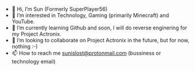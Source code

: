 - 👋 Hi, I’m Sun (Formerly SuperPlayer56)
- 👀 I’m interested in Technology, Gaming (primarily Minecraft) and YouTube.
- 🌱 I’m currently learning Github and soon, I will do reverse enginering for my Project Actronix. 
- 💞️ I’m looking to collaborate on Project Actronix in the future, but for now, nothing :-)
- 📫 How to reach me sunislost@protonmail.com (bussiness or technology email)

<!---
ItsSun/Project_Actronix is a ✨ special ✨ repository because its a fork of OpenShot Video Editor and I want it to have similar look to Windows Movie Maker,
but with more modern and old but useful features,
I want it to be a complete video production and video creation package,
something like blender, but targeted towards YouTubers.
--->
